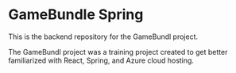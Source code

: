 # GameBundle Spring

This is the backend repository for the GameBundl project.

The GameBundl project was a training project created to get better familiarized with React, Spring, and Azure cloud hosting.